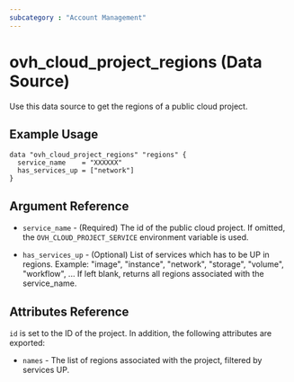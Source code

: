```yaml
---
subcategory : "Account Management"
---
```


# ovh_cloud_project_regions (Data Source)

Use this data source to get the regions of a public cloud project.

## Example Usage

```hcl
data "ovh_cloud_project_regions" "regions" {
  service_name    = "XXXXXX"
  has_services_up = ["network"]
}
```

## Argument Reference


* `service_name` - (Required) The id of the public cloud project. If omitted,
    the `OVH_CLOUD_PROJECT_SERVICE` environment variable is used. 

* `has_services_up` - (Optional) List of services which has to be UP in regions.
   Example: "image", "instance", "network", "storage", "volume", "workflow", ...
   If left blank, returns all regions associated with the service_name.


## Attributes Reference

`id` is set to the ID of the project. In addition, the following attributes
are exported:

* `names` - The list of regions associated with the project, filtered by services UP.

